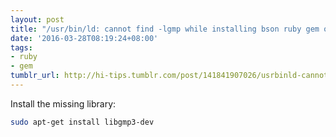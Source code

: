 ```yaml
---
layout: post
title: "/usr/bin/ld: cannot find -lgmp while installing bson ruby gem on Ubuntu"
date: '2016-03-28T08:19:24+08:00'
tags:
- ruby
- gem
tumblr_url: http://hi-tips.tumblr.com/post/141841907026/usrbinld-cannot-find-lgmp-while-installing
---
```

Install the missing library:

```bash
sudo apt-get install libgmp3-dev
```
